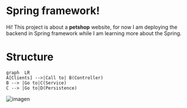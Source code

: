 # Spring framework!



Hi! This project is about a  **petshop** website, for now I am deploying the backend in Spring framework while I am learning more about the Spring.

# Structure

```mermaid
graph  LR
A[Clients] -->|Call to| B(Controller)
B --> |Go to|C(Service)
C --> |Go to|D(Persistence)
```

![imagen](https://user-images.githubusercontent.com/25755604/158041531-497abae0-8090-433e-8229-b4d6ea440a8a.png)
